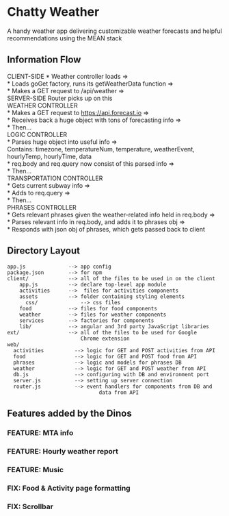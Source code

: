 # Chatty Weather
A handy weather app delivering customizable weather forecasts and helpful recommendations using the MEAN stack

## Information Flow
  CLIENT-SIDE
      * Weather controller loads =>   
      * Loads goGet factory, runs its getWeatherData function =>  
      * Makes a GET request to /api/weather =>  
  SERVER-SIDE Router picks up on this  
    WEATHER CONTROLLER  
      * Makes a GET request to https://api.forecast.io =>  
      * Receives back a huge object with tons of forecasting info =>  
      * Then...  
    LOGIC CONTROLLER  
      * Parses huge object into useful info =>  
        Contains: timezone, temperatureNum, temperature, weatherEvent, hourlyTemp, hourlyTime, data  
      * req.body and req.query now consist of this parsed info =>  
      * Then...  
    TRANSPORTATION CONTROLLER  
      * Gets current subway info =>  
      * Adds to req.query =>  
      * Then...  
    PHRASES CONTROLLER  
      * Gets relevant phrases given the weather-related info held in req.body =>  
      * Parses relevant info in req.body, and adds it to phrases obj =>  
      * Responds with json obj of phrases, which gets passed back to client

## Directory Layout

    app.js              --> app config
    package.json        --> for npm
    client/             --> all of the files to be used in on the client
        app.js          --> declare top-level app module
        activities      -->  files for activities components
        assets          --> folder containing styling elements
          css/              --> css files
        food            --> files for food components
        weather         --> files for weather components
        services        --> factories for components
        lib/            --> angular and 3rd party JavaScript libraries
    ext/                --> all of the files to be used for Google
                            Chrome extension
    web/
      activities          --> logic for GET and POST activities from API
      food                --> logic for GET and POST food from API
      phrases             --> logic and models for phrases DB
      weather             --> logic for GET and POST weather from API
      db.js               --> configuring with DB and environment port
      server.js           --> setting up server connection
      router.js           --> event handlers for components from DB and
                                  data from API

## Features added by the Dinos
  ### FEATURE: MTA info
  ### FEATURE: Hourly weather report
  ### FEATURE: Music
  ### FIX: Food & Activity page formatting
  ### FIX: Scrollbar
